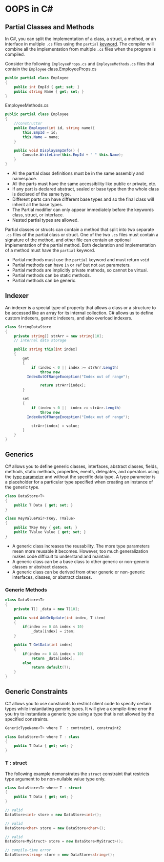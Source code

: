 # OOPS in C\#

## Partial Classes and Methods

In C\#, you can split the implementation of a class, a struct, a method, or an interface in multiple `.cs` files using the `partial` [keyword](https://www.tutorialsteacher.com/csharp/csharp-keywords). The compiler will combine all the implementation from multiple `.cs` files when the program is compiled.

Consider the following `EmployeeProps.cs` and `EmployeeMethods.cs` files that contain the `Employee` class.EmployeeProps.cs

```csharp
public partial class Employee
{
    public int EmpId { get; set; }
    public string Name { get; set; }
}
```

EmployeeMethods.cs

```csharp
public partial class Employee
{
    //constructor
    public Employee(int id, string name){
        this.EmpId = id;
        this.Name = name;
    }

    public void DisplayEmpInfo() {
        Console.WriteLine(this.EmpId + " " this.Name);
    }
}
```

* All the partial class definitions must be in the same assembly and namespace.
* All the parts must have the same accessibility like public or private, etc.
* If any part is declared abstract, sealed or base type then the whole class is declared of the same type.
* Different parts can have different base types and so the final class will inherit all the base types.
* The Partial modifier can only appear immediately before the keywords class, struct, or interface.
* Nested partial types are allowed.

Partial classes or structs can contain a method that split into two separate `.cs` files of the partial class or struct. One of the two `.cs` files must contain a signature of the method, and other file can contain an optional implementation of the partial method. Both declaration and implementation of a method must have the `partial` keyword.

* Partial methods must use the `partial` keyword and must return `void`
* Partial methods can have `in` or `ref` but not `out` parameters.
* Partial methods are implicitly private methods, so cannot be virtual.
* Partial methods can be static methods.
* Partial methods can be generic.

## Indexer

An indexer is a special type of property that allows a class or a structure to be accessed like an array for its internal collection. C\# allows us to define custom indexers, generic indexers, and also overload indexers.

```csharp
class StringDataStore
{
    private string[] strArr = new string[10]; 
    // internal data storage

    public string this[int index]
    {
        get
        {
            if (index < 0 || index >= strArr.Length)
                throw new 
          IndexOutOfRangeException("Index out of range");

                return strArr[index];
        }

        set
        {
            if (index < 0 ||  index >= strArr.Length)
                throw new 
          IndexOutOfRangeException("Index out of range");

            strArr[index] = value;
        }
    }
}
```

## Generics

C\# allows you to define generic classes, interfaces, abstract classes, fields, methods, static methods, properties, events, delegates, and operators using the [type parameter](https://docs.microsoft.com/en-us/dotnet/csharp/programming-guide/generics/generic-type-parameters) and without the specific data type. A type parameter is a placeholder for a particular type specified when creating an instance of the generic type.

```csharp
class DataStore<T>
{
    public T Data { get; set; }
}

class KeyValuePair<TKey, TValue>
{
    public TKey Key { get; set; }
    public TValue Value { get; set; }
}
```

* A generic class increases the reusability. The more type parameters mean more reusable it becomes. However, too much generalization makes code difficult to understand and maintain.
* A generic class can be a base class to other generic or non-generic classes or abstract classes.
* A generic class can be derived from other generic or non-generic interfaces, classes, or abstract classes.

### Generic Methods

```csharp
class DataStore<T>
{
    private T[] _data = new T[10];

    public void AddOrUpdate(int index, T item)
    {
        if(index >= 0 && index < 10)
            _data[index] = item;
    }

    public T GetData(int index)
    {
        if(index >= 0 && index < 10)
            return _data[index];
        else 
            return default(T);
    }
}
```

## Generic Constraints

C\# allows you to use constraints to restrict client code to specify certain types while instantiating generic types. It will give a compile-time error if you try to instantiate a generic type using a type that is not allowed by the specified constraints.

```csharp
GenericTypeName<T> where T  : contraint1, constraint2

class DataStore<T> where T : class
{
    public T Data { get; set; }
}
```

### T : struct

The following example demonstrates the `struct` constraint that restricts type argument to be non-nullable value type only.

```csharp
class DataStore<T> where T : struct
{
    public T Data { get; set; }
}

// valid
DataStore<int> store = new DataStore<int>(); 

// valid
DataStore<char> store = new DataStore<char>(); 

// valid
DataStore<MyStruct> store = new DataStore<MyStruct>(); 

// compile-time error 
DataStore<string> store = new DataStore<string>();
```

